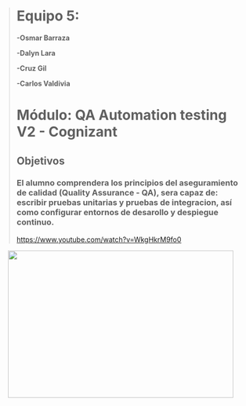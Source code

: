 ># Equipo 5:
>
>**-Osmar Barraza**
>
>**-Dalyn Lara**
>
>**-Cruz Gil**
>
>**-Carlos Valdivia**
>
># Módulo: QA Automation testing V2 - Cognizant
>
>## Objetivos
>
>### El alumno comprendera los principios del aseguramiento de calidad (Quality Assurance - QA), sera capaz de: escribir pruebas unitarias y pruebas de integracion, así como configurar entornos de desarollo y despiegue continuo.
> https://www.youtube.com/watch?v=WkgHkrM9fo0
<p align="center">
  <img width="460" height="300" src="https://www.youtube.com/watch?v=WkgHkrM9fo00">
</p>
